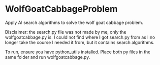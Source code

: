 # WolfGoatCabbageProblem
Apply AI search algorithms to solve the wolf goat cabbage problem.

Disclaimer: the search.py file was not made by me, only the wolfgoatcabbage.py is. I could not find where I got search.py from as I no longer take the course I needed it from, but it contains search algorithms.

To run, ensure you have python_utils installed. Place both py files in the same folder and run wolfgoatcabbage.py.

